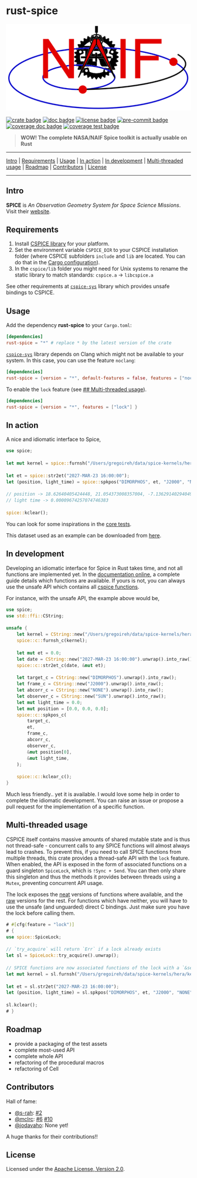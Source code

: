 # rust-spice

[![logo image]][repository link]

[![crate badge]][crate link]
[![doc badge]][doc link]
[![license badge]][license link]
[![pre-commit badge]][pre-commit link]
[![coverage doc badge]][coverage doc link]
[![coverage test badge]][coverage test link]

> **WOW! The complete NASA/NAIF Spice toolkit is actually usable on Rust**

---

[Intro](#intro) |
[Requirements](#requirements) |
[Usage](#usage) |
[In action](#in-action) |
[In development](#in-development) |
[Multi-threaded usage](#multi-threaded-usage) |
[Roadmap](#roadmap) |
[Contributors](#contributors) |
[License](#license)

---

## Intro

**SPICE** is *An Observation Geometry System for Space Science Missions*. Visit
their [website][naif link].

## Requirements

1) Install [CSPICE library][cspice install link] for your platform.
2) Set the environment variable `CSPICE_DIR` to your CSPICE installation folder
   (where CSPICE subfolders `include` and `lib` are located. You can do that in the
   [Cargo configuration][config doc]).
3) In the `cspice/lib` folder you might need for Unix systems to rename the
   static library to match standards: `cspice.a` -> `libcspice.a`

See other requirements at [`cspice-sys`][cspice-sys link] library which provides
unsafe bindings to CSPICE.

## Usage

Add the dependency **rust-spice** to your `Cargo.toml`:

```toml
[dependencies]
rust-spice = "*" # replace * by the latest version of the crate
```

[`cspice-sys`][cspice-sys link] library depends on Clang which might not be
available to your system. In this case, you can use the feature `noclang`:

```toml
[dependencies]
rust-spice = {version = "*", default-features = false, features = ["noclang"] }
```

To enable the `lock` feature (see [## Multi-threaded usage](#multi-threaded-usage)).

```toml
[dependencies]
rust-spice = {version = "*", features = ["lock"] }
```

## In action

A nice and idiomatic interface to Spice,

```rust
use spice;

let mut kernel = spice::furnsh("/Users/gregoireh/data/spice-kernels/hera/kernels/mk/hera_study_PO_EMA_2024.tm");

let et = spice::str2et("2027-MAR-23 16:00:00");
let (position, light_time) = spice::spkpos("DIMORPHOS", et, "J2000", "NONE", "SUN");

// position -> 18.62640405424448, 21.054373008357004, -7.136291402940499
// light time -> 0.00009674257074746383

spice::kclear();
```

You can look for some inspirations in the [core tests][core tests link].

This dataset used as an example can be downloaded from
[here](https://s2e2.cosmos.esa.int/bitbucket/projects/SPICE_KERNELS/repos/hera/browse).

## In development

Developing an idiomatic interface for Spice in Rust takes time, and not all
functions are implemented yet. In the [documentation online][doc link], a
complete guide details which functions are available. If yours is not, you can
always use the unsafe API which contains all [cspice functions][cspice api].

For instance, with the unsafe API, the example above would be,

```rust
use spice;
use std::ffi::CString;

unsafe {
    let kernel = CString::new("/Users/gregoireh/data/spice-kernels/hera/kernels/mk/hera_study_PO_EMA_2024.tm").unwrap().into_raw();
    spice::c::furnsh_c(kernel);

    let mut et = 0.0;
    let date = CString::new("2027-MAR-23 16:00:00").unwrap().into_raw();
    spice::c::str2et_c(date, &mut et);

    let target_c = CString::new("DIMORPHOS").unwrap().into_raw();
    let frame_c = CString::new("J2000").unwrap().into_raw();
    let abcorr_c = CString::new("NONE").unwrap().into_raw();
    let observer_c = CString::new("SUN").unwrap().into_raw();
    let mut light_time = 0.0;
    let mut position = [0.0, 0.0, 0.0];
    spice::c::spkpos_c(
        target_c,
        et,
        frame_c,
        abcorr_c,
        observer_c,
        &mut position[0],
        &mut light_time,
    );

    spice::c::kclear_c();
}
```

Much less friendly.. yet it is available. I would love some help in order to
complete the idiomatic development. You can raise an issue or propose a pull
request for the implementation of a specific function.

## Multi-threaded usage

CSPICE itself contains massive amounts of shared mutable state and is thus not
thread-safe - concurrent calls to any SPICE functions will almost always lead
to crashes. To prevent this, if you need to call SPICE functions from multiple
threads, this crate provides a thread-safe API with the `lock` feature. When
enabled, the API is exposed in the form of associated functions on a guard
singleton `SpiceLock`, which is `!Sync + Send`. You can then only share this
singleton and thus the methods it provides between threads using a `Mutex`,
preventing concurrent API usage.

The lock exposes the [neat][neat link] versions of functions where available,
and the [raw][raw link] versions for the rest. For functions which have
neither, you will have to use the unsafe (and unguarded) direct C bindings.
Just make sure you have the lock before calling them.

```rust
# #[cfg(feature = "lock")]
# {
use spice::SpiceLock;

// `try_acquire` will return `Err` if a lock already exists
let sl = SpiceLock::try_acquire().unwrap();

// SPICE functions are now associated functions of the lock with a `&self` arg
let mut kernel = sl.furnsh("/Users/gregoireh/data/spice-kernels/hera/kernels/mk/hera_study_PO_EMA_2024.tm");

let et = sl.str2et("2027-MAR-23 16:00:00");
let (position, light_time) = sl.spkpos("DIMORPHOS", et, "J2000", "NONE", "SUN");

sl.kclear();
# }
```

## Roadmap

+ provide a packaging of the test assets
+ complete most-used API
+ complete whole API
+ refactoring of the procedural macros
+ refactoring of Cell

## Contributors

Hall of fame:

+ [@s-rah][s-rah url]: [#2][PR 2]
+ [@mclrc][mclrc url]: [#6][PR 6] [#10][PR 10]
+ [@jodavaho][jodavaho url]: None yet!

A huge thanks for their contributions!!

## License

Licensed under the [Apache License, Version 2.0][license link].

[repository link]: https://github.com/GregoireHENRY/rust-spice
[logo image]: https://raw.githubusercontent.com/GregoireHENRY/rust-spice/main/rust-spice/rsc/img/logo_bg.png
[crate link]: https://crates.io/crates/rust-spice
[crate badge]: https://img.shields.io/crates/v/rust-spice.svg
[doc link]: https://docs.rs/rust-spice
[doc badge]: https://docs.rs/rust-spice/badge.svg
[license link]: https://raw.githubusercontent.com/GregoireHENRY/rust-spice/main/LICENSE
[license badge]: https://img.shields.io/badge/License-Apache%202.0-blue.svg
[pre-commit link]: https://pre-commit.com
[pre-commit badge]: https://img.shields.io/badge/pre--commit-enabled-brightgreen?logo=pre-commit&logoColor=white
[coverage doc badge]: https://img.shields.io/badge/Documentation-100%25-brightgreen
[coverage doc link]: https://docs.rs/crate/rust-spice
[coverage test badge]: https://img.shields.io/badge/Tests-90%25-green
[coverage test link]: https://docs.rs/crate/rust-spice
[core tests link]: https://github.com/GregoireHENRY/rust-spice/tree/main/rust-spice/tests/core/mod.rs
[naif link]: https://naif.jpl.nasa.gov/naif
[cspice api]: https://naif.jpl.nasa.gov/pub/naif/toolkit_docs/C/cspice/index.html
[cspice install link]: https://naif.jpl.nasa.gov/naif/toolkit_C.html
[cspice-sys link]: https://github.com/jacob-pro/cspice-rs/tree/master/cspice-sys
[config doc]: https://doc.rust-lang.org/cargo/reference/config.html
[raw link]: https://docs.rs/rust-spice/latest/spice/core/raw/index.html
[neat link]: https://docs.rs/rust-spice/latest/spice/core/neat/index.html

[s-rah url]: https://github.com/s-rah
[mclrc url]: https://github.com/mclrc
[jodavaho url]: hps://github.com/jodavaho
[PR 2]: https://github.com/GregoireHENRY/rust-spice/pull/2
[PR 6]: https://github.com/GregoireHENRY/rust-spice/pull/6
[PR 10]: https://github.com/GregoireHENRY/rust-spice/pull/10
